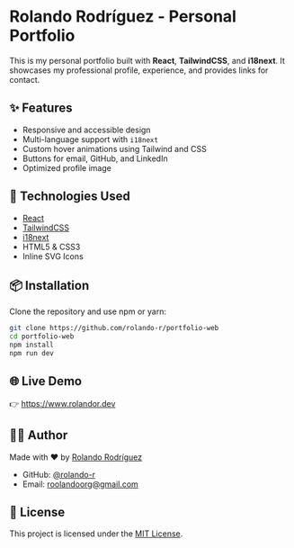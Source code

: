 # Rolando Rodríguez - Personal Portfolio

This is my personal portfolio built with **React**, **TailwindCSS**, and **i18next**. It showcases my professional profile, experience, and provides links for contact.

## ✨ Features

- Responsive and accessible design
- Multi-language support with `i18next`
- Custom hover animations using Tailwind and CSS
- Buttons for email, GitHub, and LinkedIn
- Optimized profile image

## 🚀 Technologies Used

- [React](https://reactjs.org/)
- [TailwindCSS](https://tailwindcss.com/)
- [i18next](https://www.i18next.com/)
- HTML5 & CSS3
- Inline SVG Icons

## 📦 Installation

Clone the repository and use npm or yarn:

```bash
git clone https://github.com/rolando-r/portfolio-web
cd portfolio-web
npm install
npm run dev
```

## 🌐 Live Demo

👉 https://www.rolandor.dev

## 🧑‍💻 Author

Made with ❤️ by [Rolando Rodríguez](https://www.linkedin.com/in/rolando-rodriguez-garcia/)

- GitHub: [@rolando-r](https://github.com/rolando-r)
- Email: [roolandoorg@gmail.com](mailto:roolandoorg@gmail.com)

## 📄 License

This project is licensed under the [MIT License](LICENSE).